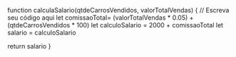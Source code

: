 function calculaSalario(qtdeCarrosVendidos, valorTotalVendas) {
 // Escreva seu código aqui
let comissaoTotal= (valorTotalVendas * 0.05) + (qtdeCarrosVendidos * 100)
let calculoSalario = 2000 + comissaoTotal
let salario = calculoSalario

return salario
}